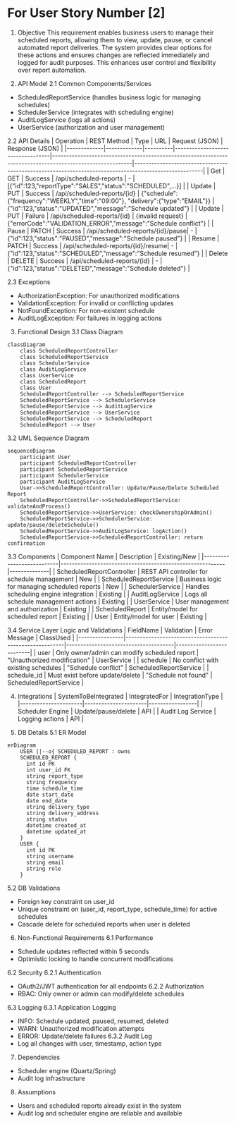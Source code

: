 # For User Story Number [2]

1. Objective
This requirement enables business users to manage their scheduled reports, allowing them to view, update, pause, or cancel automated report deliveries. The system provides clear options for these actions and ensures changes are reflected immediately and logged for audit purposes. This enhances user control and flexibility over report automation.

2. API Model
2.1 Common Components/Services
- ScheduledReportService (handles business logic for managing schedules)
- SchedulerService (integrates with scheduling engine)
- AuditLogService (logs all actions)
- UserService (authorization and user management)

2.2 API Details
| Operation   | REST Method | Type     | URL                              | Request (JSON)                                                                                           | Response (JSON)                                                                                      |
|-------------|-------------|----------|----------------------------------|----------------------------------------------------------------------------------------------------------|------------------------------------------------------------------------------------------------------|
| Get         | GET         | Success  | /api/scheduled-reports           | -                                                                                                        | [{"id":123,"reportType":"SALES","status":"SCHEDULED",...}]                                    |
| Update      | PUT         | Success  | /api/scheduled-reports/{id}      | {"schedule":{"frequency":"WEEKLY","time":"09:00"}, "delivery":{"type":"EMAIL"}}                | {"id":123,"status":"UPDATED","message":"Schedule updated"}                                     |
| Update      | PUT         | Failure  | /api/scheduled-reports/{id}      | {invalid request}                                                                                        | {"errorCode":"VALIDATION_ERROR","message":"Schedule conflict"}                                  |
| Pause       | PATCH       | Success  | /api/scheduled-reports/{id}/pause| -                                                                                                        | {"id":123,"status":"PAUSED","message":"Schedule paused"}                                      |
| Resume      | PATCH       | Success  | /api/scheduled-reports/{id}/resume| -                                                                                                       | {"id":123,"status":"SCHEDULED","message":"Schedule resumed"}                                  |
| Delete      | DELETE      | Success  | /api/scheduled-reports/{id}      | -                                                                                                        | {"id":123,"status":"DELETED","message":"Schedule deleted"}                                     |

2.3 Exceptions
- AuthorizationException: For unauthorized modifications
- ValidationException: For invalid or conflicting updates
- NotFoundException: For non-existent schedule
- AuditLogException: For failures in logging actions

3. Functional Design
3.1 Class Diagram
```mermaid
classDiagram
    class ScheduledReportController
    class ScheduledReportService
    class SchedulerService
    class AuditLogService
    class UserService
    class ScheduledReport
    class User
    ScheduledReportController --> ScheduledReportService
    ScheduledReportService --> SchedulerService
    ScheduledReportService --> AuditLogService
    ScheduledReportService --> UserService
    ScheduledReportService --> ScheduledReport
    ScheduledReport --> User
```

3.2 UML Sequence Diagram
```mermaid
sequenceDiagram
    participant User
    participant ScheduledReportController
    participant ScheduledReportService
    participant SchedulerService
    participant AuditLogService
    User->>ScheduledReportController: Update/Pause/Delete Scheduled Report
    ScheduledReportController->>ScheduledReportService: validateAndProcess()
    ScheduledReportService->>UserService: checkOwnershipOrAdmin()
    ScheduledReportService->>SchedulerService: update/pause/deleteSchedule()
    ScheduledReportService->>AuditLogService: logAction()
    ScheduledReportService->>ScheduledReportController: return confirmation
```

3.3 Components
| Component Name             | Description                                              | Existing/New |
|---------------------------|----------------------------------------------------------|--------------|
| ScheduledReportController  | REST API controller for schedule management              | New          |
| ScheduledReportService     | Business logic for managing scheduled reports            | New          |
| SchedulerService           | Handles scheduling engine integration                    | Existing     |
| AuditLogService            | Logs all schedule management actions                     | Existing     |
| UserService                | User management and authorization                        | Existing     |
| ScheduledReport            | Entity/model for scheduled report                        | Existing     |
| User                       | Entity/model for user                                    | Existing     |

3.4 Service Layer Logic and Validations
| FieldName      | Validation                                              | Error Message                        | ClassUsed                |
|----------------|--------------------------------------------------------|--------------------------------------|--------------------------|
| user           | Only owner/admin can modify scheduled report           | "Unauthorized modification"          | UserService              |
| schedule       | No conflict with existing schedules                    | "Schedule conflict"                  | ScheduledReportService   |
| schedule_id    | Must exist before update/delete                        | "Schedule not found"                 | ScheduledReportService   |

4. Integrations
| SystemToBeIntegrated | IntegratedFor         | IntegrationType |
|----------------------|----------------------|-----------------|
| Scheduler Engine     | Update/pause/delete  | API             |
| Audit Log Service    | Logging actions      | API             |

5. DB Details
5.1 ER Model
```mermaid
erDiagram
    USER ||--o{ SCHEDULED_REPORT : owns
    SCHEDULED_REPORT {
      int id PK
      int user_id FK
      string report_type
      string frequency
      time schedule_time
      date start_date
      date end_date
      string delivery_type
      string delivery_address
      string status
      datetime created_at
      datetime updated_at
    }
    USER {
      int id PK
      string username
      string email
      string role
    }
```

5.2 DB Validations
- Foreign key constraint on user_id
- Unique constraint on (user_id, report_type, schedule_time) for active schedules
- Cascade delete for scheduled reports when user is deleted

6. Non-Functional Requirements
6.1 Performance
- Schedule updates reflected within 5 seconds
- Optimistic locking to handle concurrent modifications

6.2 Security
6.2.1 Authentication
- OAuth2/JWT authentication for all endpoints
6.2.2 Authorization
- RBAC: Only owner or admin can modify/delete schedules

6.3 Logging
6.3.1 Application Logging
- INFO: Schedule updated, paused, resumed, deleted
- WARN: Unauthorized modification attempts
- ERROR: Update/delete failures
6.3.2 Audit Log
- Log all changes with user, timestamp, action type

7. Dependencies
- Scheduler engine (Quartz/Spring)
- Audit log infrastructure

8. Assumptions
- Users and scheduled reports already exist in the system
- Audit log and scheduler engine are reliable and available
